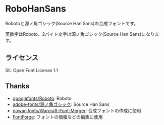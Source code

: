 # RoboHanSans

Robotoと源ノ角ゴシック(Source Han Sans)の合成フォントです。

英数字はRoboto、2バイト文字は源ノ角ゴシック(Source Han Sans)になります。

## ライセンス
SIL Open Font License 1.1

## Thanks

- [googlefonts/Roboto](https://github.com/googlefonts/roboto): Roboto
- [adobe-fonts/源ノ角ゴシック](https://github.com/adobe-fonts/source-han-sans): Source Han Sans
- [nowar-fonts/Warcraft-Font-Merger](https://github.com/nowar-fonts/Warcraft-Font-Merger): 合成フォントの作成に使用
- [FontForge](https://fontforge.org/): フォントの情報などの編集に使用
